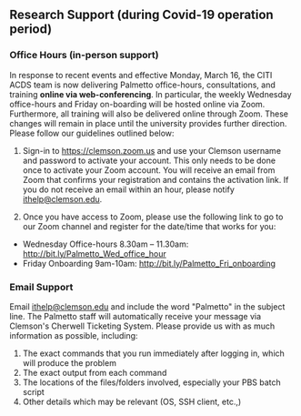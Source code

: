 ## Research Support (during Covid-19 operation period)

### Office Hours (in-person support) 

In response to recent events and effective Monday, March 16, the CITI ACDS team 
is now delivering Palmetto office-hours, consultations, and training **online via 
web-conferencing**. In particular, the weekly Wednesday office-hours and Friday 
on-boarding will be hosted online via Zoom. Furthermore, all training will also 
be delivered online through Zoom. These changes will remain in place until the university provides further direction. Please follow our guidelines outlined below:

1. Sign-in to <https://clemson.zoom.us> and use your Clemson username and password to 
activate your account. This only needs to be done   once to activate your Zoom account. You 
will receive an email from Zoom that confirms your registration and contains the activation 
link. If you do not receive an email within an hour, please notify <ithelp@clemson.edu>.

2. Once you have access to Zoom, please use the following link to go to our Zoom channel and register for the date/time that works for you: 

  - Wednesday Office-hours 8.30am – 11.30am: <http://bit.ly/Palmetto_Wed_office_hour>
  - Friday Onboarding 9am-10am: <http://bit.ly/Palmetto_Fri_onboarding>

### Email Support

Email <ithelp@clemson.edu> and include the word "Palmetto" in the subject line.
The Palmetto staff will automatically receive your message via Clemson's Cherwell 
Ticketing System. Please provide us with as much information as possible, including:

1. The exact commands that you run immediately after logging in, which will 
produce the problem
2. The exact output from each command
3. The locations of the files/folders involved, especially your PBS batch script
4. Other details which may be relevant (OS, SSH client, etc.,)
